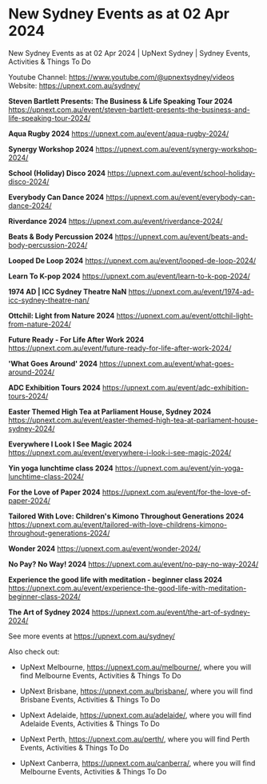 # New Sydney Events as at 02 Apr 2024
New Sydney Events as at 02 Apr 2024 | UpNext Sydney | Sydney Events, Activities &amp; Things To Do

Youtube Channel: https://www.youtube.com/@upnextsydney/videos 
Website: https://upnext.com.au/sydney/


**Steven Bartlett Presents: The Business & Life Speaking Tour 2024**
 https://upnext.com.au/event/steven-bartlett-presents-the-business-and-life-speaking-tour-2024/

**Aqua Rugby 2024**
 https://upnext.com.au/event/aqua-rugby-2024/

**Synergy Workshop 2024**
 https://upnext.com.au/event/synergy-workshop-2024/

**School (Holiday) Disco 2024**
 https://upnext.com.au/event/school-holiday-disco-2024/

**Everybody Can Dance 2024**
 https://upnext.com.au/event/everybody-can-dance-2024/

**Riverdance 2024**
 https://upnext.com.au/event/riverdance-2024/

**Beats & Body Percussion 2024**
 https://upnext.com.au/event/beats-and-body-percussion-2024/

**Looped De Loop 2024**
 https://upnext.com.au/event/looped-de-loop-2024/

**Learn To K-pop 2024**
 https://upnext.com.au/event/learn-to-k-pop-2024/

**1974 AD | ICC Sydney Theatre NaN**
 https://upnext.com.au/event/1974-ad-icc-sydney-theatre-nan/

**Ottchil: Light from Nature 2024**
 https://upnext.com.au/event/ottchil-light-from-nature-2024/

**Future Ready - For Life After Work 2024**
 https://upnext.com.au/event/future-ready-for-life-after-work-2024/

**'What Goes Around' 2024**
 https://upnext.com.au/event/what-goes-around-2024/

**ADC Exhibition Tours 2024**
 https://upnext.com.au/event/adc-exhibition-tours-2024/

**Easter Themed High Tea at Parliament House, Sydney 2024**
 https://upnext.com.au/event/easter-themed-high-tea-at-parliament-house-sydney-2024/

**Everywhere I Look I See Magic 2024**
 https://upnext.com.au/event/everywhere-i-look-i-see-magic-2024/

**Yin yoga lunchtime class 2024**
 https://upnext.com.au/event/yin-yoga-lunchtime-class-2024/

**For the Love of Paper 2024**
 https://upnext.com.au/event/for-the-love-of-paper-2024/

**Tailored With Love: Children's Kimono Throughout Generations 2024**
 https://upnext.com.au/event/tailored-with-love-childrens-kimono-throughout-generations-2024/

**Wonder 2024**
 https://upnext.com.au/event/wonder-2024/

**No Pay? No Way! 2024**
 https://upnext.com.au/event/no-pay-no-way-2024/

**Experience the good life with meditation - beginner class 2024**
 https://upnext.com.au/event/experience-the-good-life-with-meditation-beginner-class-2024/

**The Art of Sydney 2024**
 https://upnext.com.au/event/the-art-of-sydney-2024/



See more events at https://upnext.com.au/sydney/


Also check out:

* UpNext Melbourne, https://upnext.com.au/melbourne/, where you will find Melbourne Events, Activities & Things To Do

* UpNext Brisbane, https://upnext.com.au/brisbane/, where you will find Brisbane Events, Activities & Things To Do

* UpNext Adelaide, https://upnext.com.au/adelaide/, where you will find Adelaide Events, Activities & Things To Do

* UpNext Perth, https://upnext.com.au/perth/, where you will find Perth Events, Activities & Things To Do

* UpNext Canberra, https://upnext.com.au/canberra/, where you will find Melbourne Events, Activities & Things To Do